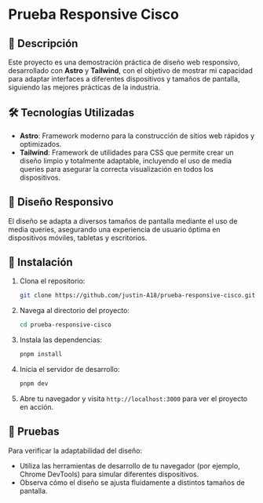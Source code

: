 # Prueba Responsive Cisco

## 📌 Descripción

Este proyecto es una demostración práctica de diseño web responsivo, desarrollado con **Astro** y **Tailwind**, con el objetivo de mostrar mi capacidad para adaptar interfaces a diferentes dispositivos y tamaños de pantalla, siguiendo las mejores prácticas de la industria.

## 🛠️ Tecnologías Utilizadas

* **Astro**: Framework moderno para la construcción de sitios web rápidos y optimizados.
* **Tailwind**: Framework de utilidades para CSS que permite crear un diseño limpio y totalmente adaptable, incluyendo el uso de media queries para asegurar la correcta visualización en todos los dispositivos.

## 📐 Diseño Responsivo

El diseño se adapta a diversos tamaños de pantalla mediante el uso de media queries, asegurando una experiencia de usuario óptima en dispositivos móviles, tabletas y escritorios.

## 🚀 Instalación

1. Clona el repositorio:

   ```bash
   git clone https://github.com/justin-A18/prueba-responsive-cisco.git
   ```

2. Navega al directorio del proyecto:

   ```bash
   cd prueba-responsive-cisco
   ```

3. Instala las dependencias:

   ```bash
   pnpm install
   ```

4. Inicia el servidor de desarrollo:

   ```bash
   pnpm dev
   ```

5. Abre tu navegador y visita `http://localhost:3000` para ver el proyecto en acción.

## 🧪 Pruebas

Para verificar la adaptabilidad del diseño:

* Utiliza las herramientas de desarrollo de tu navegador (por ejemplo, Chrome DevTools) para simular diferentes dispositivos.
* Observa cómo el diseño se ajusta fluidamente a distintos tamaños de pantalla.
